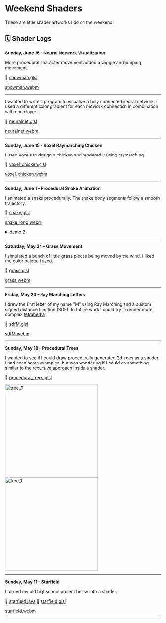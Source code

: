 # Weekend Shaders

These are little shader artworks I do on the weekend.

## 🗓️ Shader Logs

**Sunday, June 15 – Neural Network Visualization**

More procedural character movement added a wiggle and jumping movement.

🔗 [showman.glsl](https://github.com/MatthewAndreTaylor/WeekendShaders/blob/main/showman.glsl)

[showman.webm](https://github.com/user-attachments/assets/f95e20ea-9f28-490d-9492-0534a8be8937)

---

I wanted to write a program to visualize a fully connected neural network.
I used a different color gradient for each network connection in combination with each layer.

🔗 [neuralnet.glsl](https://github.com/MatthewAndreTaylor/WeekendShaders/blob/main/neuralnet.glsl)

[neuralnet.webm](https://github.com/user-attachments/assets/7253f8cc-309c-4c05-9867-ca5c5dc6da35)

---

**Sunday, June 15 – Voxel Raymarching Chicken**

I used voxels to design a chicken and rendered it using raymarching

🔗 [voxel_chicken.glsl](https://github.com/MatthewAndreTaylor/WeekendShaders/blob/main/voxel_chicken.glsl)

[voxel_chicken.webm](https://github.com/user-attachments/assets/1a6db951-8e47-4310-bad0-a5b190888416)

---

**Sunday, June 1 – Procedural Snake Animation**

I animated a snake procedurally. The snake body segments follow a smooth trajectory.

🔗 [snake.glsl](https://github.com/MatthewAndreTaylor/WeekendShaders/blob/main/snake.glsl)

[snake_long.webm](https://github.com/user-attachments/assets/f2fa6d6e-f0ec-4947-8a51-ce6696ea1ad7)

<details>
  <summary>demo 2</summary>
  
  [snake_short.webm](https://github.com/user-attachments/assets/c84dd634-b0e2-4e40-9562-8fbe10534ff7)
</details>


---

**Saturday, May 24 – Grass Movement**

I simulated a bunch of little grass pieces being moved by the wind. I liked the color palette I used.

🔗 [grass.glsl](https://github.com/MatthewAndreTaylor/WeekendShaders/blob/main/grass.glsl)

[grass.webm](https://github.com/user-attachments/assets/e80cddb7-beaa-44fe-9606-65029823abd4)

---

**Friday, May 23 – Ray Marching Letters**

I drew the first letter of my name "M" using Ray Marching and a custom signed distance function (SDF).
In future work I could try to render more complex [tetrahedra](https://developer.nvidia.com/gpugems/gpugems3/part-v-physics-simulation/chapter-34-signed-distance-fields-using-single-pass-gpu)

🔗 [sdfM.glsl](https://github.com/MatthewAndreTaylor/WeekendShaders/blob/main/sdfM.glsl)

[sdfM.webm](https://github.com/user-attachments/assets/fe235c37-2d4c-49d2-aad9-91260261ccad)

---

**Sunday, May 18 – Procedural Trees**

I wanted to see if I could draw procedurally generated 2d trees as a shader. I had seen some examples, but was wondering if I could do something similar to the recursive approach inside a shader.

🔗 [procedural_trees.glsl](https://github.com/MatthewAndreTaylor/WeekendShaders/blob/main/procedural_trees.glsl)

<img src="https://github.com/user-attachments/assets/f71c893b-c24c-4b42-9c79-8d5250f6a7c8" alt="tree_0" width="300" />  
<img src="https://github.com/user-attachments/assets/e5bd821f-e9cd-4f0f-8d82-98b79512092c" alt="tree_1" width="300" />

---

**Sunday, May 11 – Starfield**

I turned my old highschool project below into a shader.

🔗 [starfield java](https://github.com/MatthewAndreTaylor/Java-Resources/tree/main/StarFeild/src/starfeild)
🔗 [starfield.glsl](https://github.com/MatthewAndreTaylor/WeekendShaders/blob/main/starfield.glsl)

[starfield.webm](https://github.com/user-attachments/assets/baef4be8-d1e7-4032-bf8b-70ef3d1dccdf)

---
